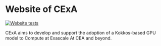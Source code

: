 # Website of CExA

[![Website tests](https://github.com/CExA-project/CExA-project.github.io/actions/workflows/website-checks.yml/badge.svg)](https://github.com/CExA-project/CExA-project.github.io/actions/workflows/website-checks.yml)

CExA aims to develop and support the adoption of a Kokkos-based GPU model to Compute at Exascale At CEA and beyond.

